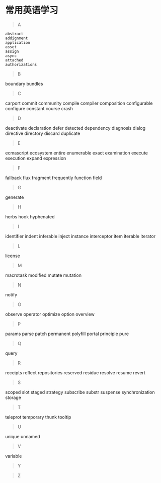 # 常用英语学习

> A

```
abstract 
addignment 
application 
asset 
assign 
async 
attached 
authorizations 
```

> B

boundary bundles 

> C

carport commit community compile compiler composition configurable configure constant course crash 

> D

deactivate declaration defer detected dependency diagnosis dialog directive directory discard duplicate 

> E

ecmascript ecosystem entire enumerable exact examination execute execution expand expression 

> F

fallback flux fragment frequently function field 

> G

generate

> H

herbs hook hyphenated 

> I

identifier indent inferable inject instance interceptor item iterable iterator 

> L

license 

> M

macrotask modified mutate mutation 

> N

notify 

> O

observe operator optimize option overview 

> P

params parse patch permanent polyfill portal principle pure 

> Q

query 

> R

receipts reflect repositories reserved residue resolve resume revert 

> S

scoped slot staged strategy subscribe substr suspense synchronization storage 

> T

teleprot temporary thunk tooltip 

> U

unique unnamed

> V

variable

> Y

> Z
